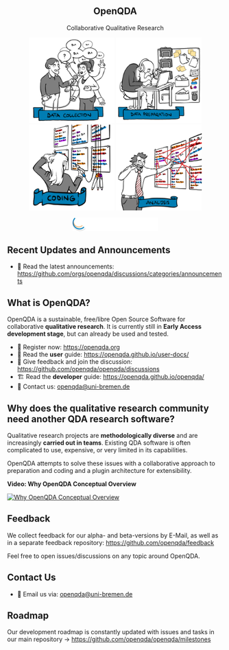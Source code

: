 <div align="center">
    <h2>OpenQDA</h2>
    <p>Collaborative Qualitative Research</p>
</div>

<p align="center">

<img src="https://raw.githubusercontent.com/openqda/.github/main/profile/bg_top_left_512x512_96dpi.PNG" alt="img data collection" width="200"/>
<img src="https://raw.githubusercontent.com/openqda/.github/main/profile/bg_bottom_left_512x512_96dpi.PNG" alt="img data preparation" width="200" />
<img src="https://raw.githubusercontent.com/openqda/.github/main/profile/bg_top_right_512x512_96dpi.PNG" alt="img coding" width="200"/>
<img src="https://raw.githubusercontent.com/openqda/.github/main/profile/bg_bottom_right_512x512_96dpi.PNG" alt="img analysis" width="200"/>
</p>
<p align="center">
    <img src="https://github.com/openqda/.github/blob/main/profile/zemki-und-uni-logo-weiss-1x.png?raw=true" alt="img ZeMKI" width="200"/>
</p>

## Recent Updates and Announcements

- 📢 Read the latest announcements: https://github.com/orgs/openqda/discussions/categories/announcements

## What is OpenQDA?
OpenQDA is a sustainable, free/libre Open Source Software for collaborative **qualitative research**. It is currently still in **Early Access development stage**, but can already be used and tested.

- 🚀 Register now: https://openqda.org
- 📔 Read the **user** guide: https://openqda.github.io/user-docs/
- 📢 Give feedback and join the discussion: https://github.com/openqda/openqda/discussions
- 🏗️ Read the **developer** guide: https://openqda.github.io/openqda/
- 📧 Contact us: [openqda@uni-bremen.de](mailto:openqda@uni-bremen.de)

## Why does the qualitative research community need another QDA research software?
Qualitative research projects are **methodologically diverse** and are increasingly **carried out in teams**. Existing QDA software is often complicated to use, expensive, or very limited in its capabilities.

OpenQDA attempts to solve these issues with a collaborative approach to preparation and coding and a plugin architecture
for extensibility.


**Video: Why OpenQDA Conceptual Overview**

[![Why OpenQDA Conceptual Overview](https://img.youtube.com/vi/4F9TSnvbE-w/0.jpg)](https://www.youtube.com/watch?v=4F9TSnvbE-w)


## Feedback

We collect feedback for our alpha- and beta-versions by E-Mail, as well as in a separate feedback repository: 
https://github.com/openqda/feedback

Feel free to open issues/discussions on any topic around OpenQDA.

## Contact Us

- 📧 Email us via: openqda@uni-bremen.de

## Roadmap

Our development roadmap is constantly updated with issues and tasks in our main repository → https://github.com/openqda/openqda/milestones
